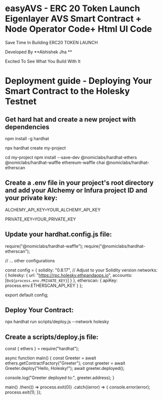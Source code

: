 # easyAVS - ERC 20 Token Launch Eigenlayer AVS Smart Contract + Node Operator Code+ Html UI Code

Save Time In Building ERC20 TOKEN LAUNCH 

Developed By **Abhishek Jha **

Excited To See What You Build With It

# Deployment guide - Deploying Your Smart Contract to the Holesky Testnet

## Get hard hat and create a new project with dependencies
npm install -g hardhat

npx hardhat create my-project

cd my-project
npm install --save-dev @nomiclabs/hardhat-ethers @nomiclabs/hardhat-waffle ethereum-waffle chai @nomiclabs/hardhat-etherscan

## Create a .env file in your project's root directory and add your Alchemy or Infura project ID and your private key:
ALCHEMY_API_KEY=YOUR_ALCHEMY_API_KEY

PRIVATE_KEY=YOUR_PRIVATE_KEY

## Update your hardhat.config.js file:

require("@nomiclabs/hardhat-waffle");
require("@nomiclabs/hardhat-etherscan");

// ... other configurations

const config = {
  solidity: "0.8.17", // Adjust to your Solidity version
  networks: {
    holesky: {
      url: "https://rpc.holesky.ethpandaops.io",
      accounts: [`0x${process.env.PRIVATE_KEY}`]
    }
  },
  etherscan: {
    apiKey: process.env.ETHERSCAN_API_KEY
  }
};

export default config;

## Deploy Your Contract:

npx hardhat run scripts/deploy.js --network holesky

## Create a scripts/deploy.js file:

const { ethers } = require("hardhat");

async function main() {
  const Greeter = await ethers.getContractFactory("Greeter");
  const greeter = await Greeter.deploy("Hello, Holesky!");
  await greeter.deployed();

  console.log("Greeter deployed to:", greeter.address);
}

main()
  .then(() => process.exit(0))
  .catch((error) => {
    console.error(error);
    process.exit(1);
  });

